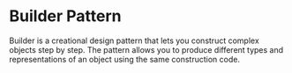 # Builder Pattern

Builder is a creational design pattern that lets you construct complex objects step by step. The pattern allows you to produce different types and representations of an object using the same construction code.
